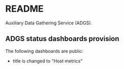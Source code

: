 # README #

Auxiliary Data Gathering Service (ADGS).

## ADGS status dashboards provision

The following dashboards are public:
- [Node Exporter Full|https://grafana.com/grafana/dashboards/1860-node-exporter-full/]: https://github.com/rfmoz/grafana-dashboards/blob/master/prometheus/node-exporter-full.json
  title is changed to "Host metrics"

